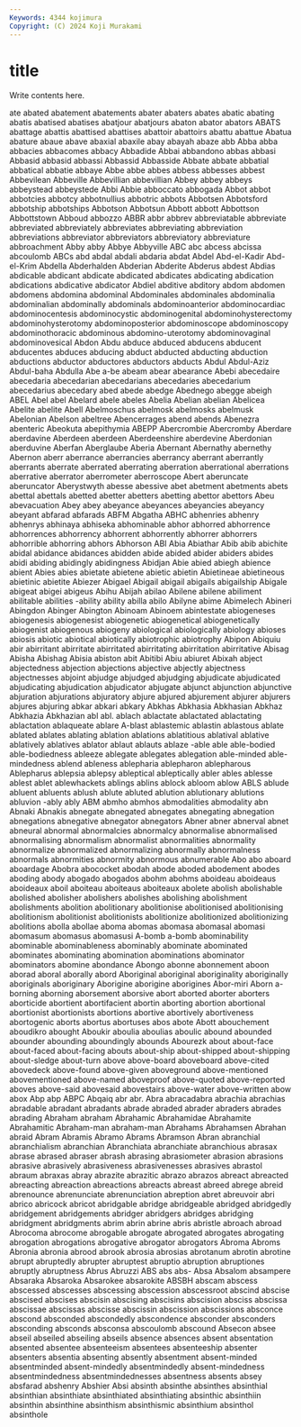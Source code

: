 ```yaml
---
Keywords: 4344 kojimura
Copyright: (C) 2024 Koji Murakami
---
```


# title

Write contents here.



ate
abated abatement abatements abater abaters abates abatic abating abatis abatised
abatises abatjour abatjours abaton abator abators ABATS abattage abattis abattised
abattises abattoir abattoirs abattu abattue Abatua abature abaue abave abaxial
abaxile abay abayah abaze abb Abba abba abbacies abbacomes abbacy
Abbadide Abbai abbandono abbas abbasi Abbasid abbasid abbassi Abbassid Abbasside
Abbate abbate abbatial abbatical abbatie abbaye Abbe abbe abbes abbess
abbesses abbest Abbevilean Abbeville Abbevillian abbevillian Abbey abbey abbeys abbeystead
abbeystede Abbi Abbie abboccato abbogada Abbot abbot abbotcies abbotcy abbotnullius
abbotric abbots Abbotsen Abbotsford abbotship abbotships Abbotson Abbotsun Abbott abbott
Abbottson Abbottstown Abboud abbozzo ABBR abbr abbrev abbreviatable abbreviate abbreviated
abbreviately abbreviates abbreviating abbreviation abbreviations abbreviator abbreviators abbreviatory abbreviature abbroachment
Abby abby Abbye Abbyville ABC abc abcess abcissa abcoulomb ABCs
abd abdal abdali abdaria abdat Abdel Abd-el-Kadir Abd-el-Krim Abdella Abderhalden
Abderian Abderite Abderus abdest Abdias abdicable abdicant abdicate abdicated abdicates
abdicating abdication abdications abdicative abdicator Abdiel abditive abditory abdom abdomen
abdomens abdomina abdominal Abdominales abdominales abdominalia abdominalian abdominally abdominals abdominoanterior
abdominocardiac abdominocentesis abdominocystic abdominogenital abdominohysterectomy abdominohysterotomy abdominoposterior abdominoscope abdominoscopy abdominothoracic
abdominous abdomino-uterotomy abdominovaginal abdominovesical Abdon Abdu abduce abduced abducens abducent
abducentes abduces abducing abduct abducted abducting abduction abductions abductor abductores
abductors abducts Abdul Abdul-Aziz Abdul-baha Abdulla Abe a-be abeam abear
abearance Abebi abecedaire abecedaria abecedarian abecedarians abecedaries abecedarium abecedarius abecedary
abed abede abedge Abednego abegge abeigh ABEL Abel abel Abelard
abele abeles Abelia Abelian abelian Abelicea Abelite abelite Abell Abelmoschus
abelmosk abelmosks abelmusk Abelonian Abelson abeltree Abencerrages abend abends Abenezra
abenteric Abeokuta abepithymia ABEPP Abercrombie Abercromby Aberdare aberdavine Aberdeen aberdeen
Aberdeenshire aberdevine Aberdonian aberduvine Aberfan Aberglaube Aberia Abernant Abernathy abernethy
Abernon aberr aberrance aberrancies aberrancy aberrant aberrantly aberrants aberrate aberrated
aberrating aberration aberrational aberrations aberrative aberrator aberrometer aberroscope Abert aberuncate
aberuncator Aberystwyth abesse abessive abet abetment abetments abets abettal abettals
abetted abetter abetters abetting abettor abettors Abeu abevacuation Abey abey
abeyance abeyances abeyancies abeyancy abeyant abfarad abfarads ABFM Abgatha ABHC
abhenries abhenry abhenrys abhinaya abhiseka abhominable abhor abhorred abhorrence abhorrences
abhorrency abhorrent abhorrently abhorrer abhorrers abhorrible abhorring abhors Abhorson ABI
Abia Abiathar Abib abib abichite abidal abidance abidances abidden abide
abided abider abiders abides abidi abiding abidingly abidingness Abidjan Abie
abied abiegh abience abient Abies abies abietate abietene abietic abietin
Abietineae abietineous abietinic abietite Abiezer Abigael Abigail abigail abigails abigailship
Abigale abigeat abigei abigeus Abihu Abijah abilao Abilene abilene abiliment
abilitable abilities -ability ability abilla abilo Abilyne abime Abimelech Abineri
Abingdon Abinger Abington Abinoam Abinoem abintestate abiogeneses abiogenesis abiogenesist abiogenetic
abiogenetical abiogenetically abiogenist abiogenous abiogeny abiological abiologically abiology abioses abiosis
abiotic abiotical abiotically abiotrophic abiotrophy Abipon Abiquiu abir abirritant abirritate
abirritated abirritating abirritation abirritative Abisag Abisha Abishag Abisia abiston abit
Abitibi Abiu abiuret Abixah abject abjectedness abjection abjections abjective abjectly
abjectness abjectnesses abjoint abjudge abjudged abjudging abjudicate abjudicated abjudicating abjudication
abjudicator abjugate abjunct abjunction abjunctive abjuration abjurations abjuratory abjure abjured
abjurement abjurer abjurers abjures abjuring abkar abkari abkary Abkhas Abkhasia
Abkhasian Abkhaz Abkhazia Abkhazian abl abl. ablach ablactate ablactated ablactating
ablactation ablaqueate ablare A-blast ablastemic ablastin ablastous ablate ablated ablates
ablating ablation ablations ablatitious ablatival ablative ablatively ablatives ablator ablaut
ablauts ablaze -able able able-bodied able-bodiedness ableeze ablegate ablegates ablegation
able-minded able-mindedness ablend ableness ablepharia ablepharon ablepharous Ablepharus ablepsia ablepsy
ableptical ableptically abler ables ablesse ablest ablet ablewhackets ablings ablins
ablock abloom ablow ABLS ablude abluent abluents ablush ablute abluted
ablution ablutionary ablutions abluvion -ably ably ABM abmho abmhos abmodalities
abmodality abn Abnaki Abnakis abnegate abnegated abnegates abnegating abnegation abnegations
abnegative abnegator abnegators Abner abner abnerval abnet abneural abnormal abnormalcies
abnormalcy abnormalise abnormalised abnormalising abnormalism abnormalist abnormalities abnormality abnormalize abnormalized
abnormalizing abnormally abnormalness abnormals abnormities abnormity abnormous abnumerable Abo abo
aboard aboardage Abobra abococket abodah abode aboded abodement abodes aboding
abody abogado abogados abohm abohms aboideau aboideaus aboideaux aboil aboiteau
aboiteaus aboiteaux abolete abolish abolishable abolished abolisher abolishers abolishes abolishing
abolishment abolishments abolition abolitionary abolitionise abolitionised abolitionising abolitionism abolitionist abolitionists
abolitionize abolitionized abolitionizing abolitions abolla abollae aboma abomas abomasa abomasal
abomasi abomasum abomasus abomasusi A-bomb a-bomb abominability abominable abominableness abominably
abominate abominated abominates abominating abomination abominations abominator abominators abomine abondance
Abongo abonne abonnement aboon aborad aboral aborally abord Aboriginal aboriginal
aboriginality aboriginally aboriginals aboriginary Aborigine aborigine aborigines Abor-miri Aborn a-borning
aborning aborsement aborsive abort aborted aborter aborters aborticide abortient abortifacient
abortin aborting abortion abortional abortionist abortionists abortions abortive abortively abortiveness
abortogenic aborts abortus abortuses abos abote Abott abouchement aboudikro abought
Aboukir aboulia aboulias aboulic abound abounded abounder abounding aboundingly abounds
Abourezk about about-face about-faced about-facing abouts about-ship about-shipped about-shipping about-sledge
about-turn above above-board aboveboard above-cited abovedeck above-found above-given aboveground above-mentioned
abovementioned above-named aboveproof above-quoted above-reported aboves above-said abovesaid abovestairs above-water
above-written abow abox Abp abp ABPC Abqaiq abr abr. Abra
abracadabra abrachia abrachias abradable abradant abradants abrade abraded abrader abraders
abrades abrading Abraham abraham Abrahamic Abrahamidae Abrahamite Abrahamitic Abraham-man abraham-man
Abrahams Abrahamsen Abrahan abraid Abram Abramis Abramo Abrams Abramson Abran
abranchial abranchialism abranchian Abranchiata abranchiate abranchious abrasax abrase abrased abraser
abrash abrasing abrasiometer abrasion abrasions abrasive abrasively abrasiveness abrasivenesses abrasives
abrastol abraum abraxas abray abrazite abrazitic abrazo abrazos abreact abreacted
abreacting abreaction abreactions abreacts abreast abreed abrege abreid abrenounce abrenunciate
abrenunciation abreption abret abreuvoir abri abrico abricock abricot abridgable abridge
abridgeable abridged abridgedly abridgement abridgements abridger abridgers abridges abridging abridgment
abridgments abrim abrin abrine abris abristle abroach abroad Abrocoma abrocome
abrogable abrogate abrogated abrogates abrogating abrogation abrogations abrogative abrogator abrogators
Abroma Abroms Abronia abronia abrood abrook abrosia abrosias abrotanum abrotin
abrotine abrupt abruptedly abrupter abruptest abruptio abruption abruptiones abruptly abruptness
Abrus Abruzzi ABS abs abs- Absa Absalom absampere Absaraka Absaroka
Absarokee absarokite ABSBH abscam abscess abscessed abscesses abscessing abscession abscessroot
abscind abscise abscised abscises abscisin abscising abscisins abscision absciss abscissa
abscissae abscissas abscisse abscissin abscission abscissions absconce abscond absconded abscondedly
abscondence absconder absconders absconding absconds absconsa abscoulomb abscound Absecon absee
abseil abseiled abseiling abseils absence absences absent absentation absented absentee
absenteeism absentees absenteeship absenter absenters absentia absenting absently absentment absent-minded
absentminded absent-mindedly absentmindedly absent-mindedness absentmindedness absentmindednesses absentness absents absey absfarad
abshenry Abshier Absi absinth absinthe absinthes absinthial absinthian absinthiate absinthiated
absinthiating absinthic absinthiin absinthin absinthine absinthism absinthismic absinthium absinthol absinthole
